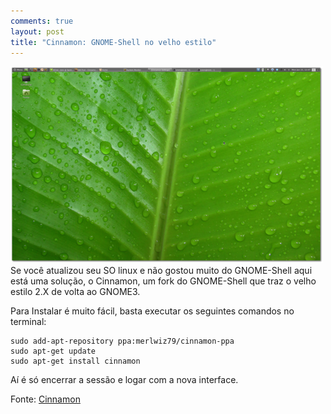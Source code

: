 ```yaml
---
comments: true
layout: post
title: "Cinnamon: GNOME-Shell no velho estilo"
---
```

<img src="assets/img/posts/cinnamon.png">
Se você atualizou seu SO linux e não gostou muito do GNOME-Shell aqui está uma solução, o Cinnamon, um fork do GNOME-Shell que traz o velho estilo 2.X de volta ao GNOME3.

Para Instalar é muito fácil, basta executar os seguintes comandos no terminal:

	sudo add-apt-repository ppa:merlwiz79/cinnamon-ppa
	sudo apt-get update
	sudo apt-get install cinnamon

Aí é só encerrar a sessão e logar com a nova interface.

Fonte: [Cinnamon](http://cinnamon.linuxmint.com/?p=119)
